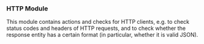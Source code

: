 ### HTTP Module

This module contains actions and checks for HTTP clients, e.g. to check status codes and headers of HTTP requests, and to check whether the response entity has a certain format (in particular, whether it is valid JSON). 
